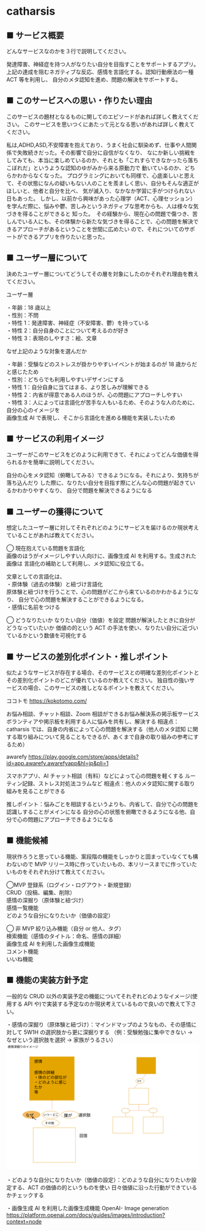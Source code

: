 # catharsis

## ■ サービス概要

どんなサービスなのかを３行で説明してください。

発達障害、神経症を持つ人がなりたい自分を目指すことをサポートするアプリ。
上記の達成を阻むネガティブな反応、感情を言語化する。認知行動療法の一種 ACT 等を利用し、
自分のメタ認知を進め、問題の解決をサポートする。

## ■ このサービスへの思い・作りたい理由

このサービスの題材となるものに関してのエピソードがあれば詳しく教えてください。
このサービスを思いつくにあたって元となる思いがあれば詳しく教えてください。

私は,ADHD,ASD,不安障害を抱えており、うまく社会に馴染めず、仕事や人間関係で失敗続きだった。その影響で自分に自信がなくなり、
なにか新しい挑戦をしてみても、本当に楽しめているのか、それとも「これすらできなかったら落ちこぼれだ」というような認知のゆがみから来る原動力で
動いているのか、どちらかわからなくなった。
プログラミングにおいても同様で、心底楽しいと思えて、その状態になんの疑いもない人のことを羨ましく思い、自分もそんな適正がほしいと、他者と自分を比べ、
気が滅入り、なかなか学習に手がつけられない日もあった。
しかし、以前から興味があった心理学（ACT、心理セッション）を学んだ際に、悩みや鬱、苦しみというネガティブな思考からも、人は様々な気づきを得ることができると
知った。　その経験から、現在心の問題で傷つき、苦しんでいる人にも、その体験から新たな気づきを得ることで、心の問題を解決できるアプローチがあるということを世間に広めたい
ので、それについてのサポートができるアプリを作りたいと思った。

## ■ ユーザー層について

決めたユーザー層についてどうしてその層を対象にしたのかそれぞれ理由を教えてください。

ユーザー層<br>

・年齢：18 歳以上<br>
・性別：不問<br>
・特性 1：発達障害、神経症（不安障害、鬱）を持っている<br>
・特性 2：自分自身のことについて考えるのが好き<br>
・特性 3：表現のしやすさ：絵、文章<br>

なぜ上記のような対象を選んだか<br>

・年齢：受験などのストレスが掛かりやすいイベントが始まるのが 18 歳からだと感じたため<br>
・性別：どちらでも利用しやすいデザインにする<br>
・特性 1：自分自身に当てはまる、より苦しみが理解できる<br>
・特性 2：内省が得意である人のほうが、心の問題にアプローチしやすい<br>
・特性 3：人によっては言語化が苦手な人もいるため、そのような人のために、自分の心のイメージを<br>
画像生成 AI で表現し、そこから言語化を進める機能を実装したいため

## ■ サービスの利用イメージ

ユーザーがこのサービスをどのように利用できて、それによってどんな価値を得られるかを簡単に説明してください。

自分の心をメタ認知（俯瞰してみる）できるようになる。それにより、気持ちが落ち込んだり
した際に、なりたい自分を目指す際にどんな心の問題が起きているかわかりやすくなり、
自分で問題を解決できるようになる

## ■ ユーザーの獲得について

想定したユーザー層に対してそれぞれどのようにサービスを届けるのか現状考えていることがあれば教えてください。

◯ 現在抱えている問題を言語化<br>
画像のほうがイメージしやすい人向けに、画像生成 AI を利用する。生成された画像は
言語化の補助として利用し、メタ認知に役立てる。

文章としての言語化は、<br>
・原体験（過去の体験）と紐づけ言語化<br>
原体験と紐づけを行うことで、心の問題がどこから来ているのかわかるようになり、
自分で心の問題を解決することができるようになる。<br>
・感情に名前をつける

◯ どうなりたいか
なりたい自分（価値）を設定
問題が解決したときに自分がどうなっていたいか
価値の的という ACT の手法を使い、なりたい自分に近づいているかという数値を可視化する

## ■ サービスの差別化ポイント・推しポイント

似たようなサービスが存在する場合、そのサービスとの明確な差別化ポイントとその差別化ポイントのどこが優れているのか教えてください。
独自性の強いサービスの場合、このサービスの推しとなるポイントを教えてください。

ココトモ
https://kokotomo.com/

お悩み相談、チャット相談、Zoom 相談ができるお悩み解決系の掲示板サービス
ボランティアや掲示板を利用する人に悩みを共有し、解決する
相違点：catharsis では、自身の内省によって心の問題を解決する（他人のメタ認知
に関する取り組みについて見ることもできるが、あくまで自身の取り組みの参考にするため）

awarefy
https://play.google.com/store/apps/details?id=app.awarefy.awarefyapp&hl=jp&pli=1

スマホアプリ、AI チャット相談（有料）などによって心の問題を軽くする
ルーティン記録、ストレス対処法コラムなど
相違点：他人のメタ認知に関する取り組みを見ることができる

推しポイント：悩みごとを相談するというよりも、内省して、自分で心の問題を認識しすることがメインになる
自分の心の状態を俯瞰できるようになる他、自分で心の問題にアプローチできるようになる

## ■ 機能候補

現状作ろうと思っている機能、案段階の機能をしっかりと固まっていなくても構わないので MVP リリース時に作っていたいもの、本リリースまでに作っていたいものをそれぞれ分けて教えてください。

◯MVP
登録系（ログイン・ログアウト・新規登録）<br>
CRUD（投稿、編集、削除）<br>
感情の深掘り（原体験と紐づけ）<br>
感情一覧機能<br>
どのような自分になりたいか（価値の設定）<br>

◯ 非 MVP
絞り込み機能（自分 or 他人、タグ）<br>
検索機能（感情のタイトル：命名、感情の詳細）<br>
画像生成 AI を利用した画像生成機能<br>
コメント機能<br>
いいね機能<br>

## ■ 機能の実装方針予定

一般的な CRUD 以外の実装予定の機能についてそれぞれどのようなイメージ(使用する API や)で実装する予定なのか現状考えているもので良いので教えて下さい。

・感情の深掘り（原体験と紐づけ）：マインドマップのようなもの、その感情に対して 5W1H の選択肢から更に深掘りする
（例：受験勉強に集中できない → なぜという選択肢を選択 → 家族がうるさい）<br>
![感情の深掘りのイメージ](kokorohukabori_Image.png '感情深掘りのイメージ')

・どのような自分になりたいか（価値の設定）：どのような自分になりたいか設定する、ACT の価値の的というものを使い
日々価値に沿った行動ができているかチェックする

・画像生成 AI を利用した画像生成機能
OpenAI- Image generation
https://platform.openai.com/docs/guides/images/introduction?context=node
